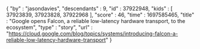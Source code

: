{
  "by" : "jasondavies",
  "descendants" : 9,
  "id" : 37922948,
  "kids" : [ 37923839, 37923828, 37922968 ],
  "score" : 46,
  "time" : 1697585465,
  "title" : "Google opens Falcon, a reliable low-latency hardware transport, to the ecosystem",
  "type" : "story",
  "url" : "https://cloud.google.com/blog/topics/systems/introducing-falcon-a-reliable-low-latency-hardware-transport"
}
